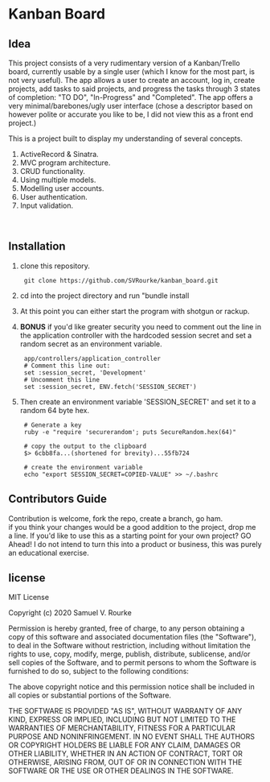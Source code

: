 # Kanban Board
## Idea 
This project consists of a very rudimentary version of a Kanban/Trello board, currently usable by a single user (which I know for the most part, is not very useful). The app allows a user to create an account, log in, create projects, add tasks to said projects, and progress the tasks through 3 states of completion: "TO DO", "In-Progress" and "Completed". The app offers a very minimal/barebones/ugly user interface (chose a descriptor based on however polite or accurate you like to be, I did not view this as a front end project.) 

This is a project built to display my understanding of several concepts.  
1. ActiveRecord & Sinatra.  
2. MVC program architecture.  
3. CRUD functionality.
4. Using multiple models.  
5. Modelling user accounts.
6. User authentication.
7. Input validation.

<br>

## Installation
1. clone this repository. 

        git clone https://github.com/SVRourke/kanban_board.git
2. cd into the project directory and run "bundle install
3. At this point you can either start the program with shotgun or rackup.  
4. **BONUS** if you'd like greater security you need to comment out the line in the application controller with the hardcoded session secret and set a random secret as an environment variable.

        app/controllers/application_controller
        # Comment this line out:
        set :session_secret, 'Development'  
        # Uncomment this line
        set :session_secret, ENV.fetch('SESSION_SECRET')
5. Then create an environment variable 'SESSION_SECRET' and set it to a random 64 byte hex. 

        # Generate a key
        ruby -e "require 'securerandom'; puts SecureRandom.hex(64)"  
        
        # copy the output to the clipboard
        $> 6cbb8fa...(shortened for brevity)...55fb724

        # create the environment variable
        echo "export SESSION_SECRET=COPIED-VALUE" >> ~/.bashrc

    
## Contributors Guide 
Contribution is welcome, fork the repo, create a branch, go ham.  
if you think your changes would be a good addition to the project, drop me a line. If you'd like to use this as a starting point for your own project? GO Ahead! I do not intend to turn this into a product or business, this was purely an educational exercise.

## license
MIT License

Copyright (c) 2020 Samuel V. Rourke

Permission is hereby granted, free of charge, to any person obtaining a copy
of this software and associated documentation files (the "Software"), to deal
in the Software without restriction, including without limitation the rights
to use, copy, modify, merge, publish, distribute, sublicense, and/or sell
copies of the Software, and to permit persons to whom the Software is
furnished to do so, subject to the following conditions:

The above copyright notice and this permission notice shall be included in all
copies or substantial portions of the Software.

THE SOFTWARE IS PROVIDED "AS IS", WITHOUT WARRANTY OF ANY KIND, EXPRESS OR
IMPLIED, INCLUDING BUT NOT LIMITED TO THE WARRANTIES OF MERCHANTABILITY,
FITNESS FOR A PARTICULAR PURPOSE AND NONINFRINGEMENT. IN NO EVENT SHALL THE
AUTHORS OR COPYRIGHT HOLDERS BE LIABLE FOR ANY CLAIM, DAMAGES OR OTHER
LIABILITY, WHETHER IN AN ACTION OF CONTRACT, TORT OR OTHERWISE, ARISING FROM,
OUT OF OR IN CONNECTION WITH THE SOFTWARE OR THE USE OR OTHER DEALINGS IN THE
SOFTWARE.

